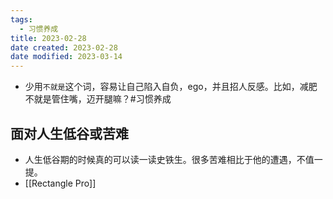 ```yaml
---
tags:
  - 习惯养成
title: 2023-02-28
date created: 2023-02-28
date modified: 2023-03-14
---
```

- 少用`不就是`这个词，容易让自己陷入自负，ego，并且招人反感。比如，减肥不就是管住嘴，迈开腿嘛？#习惯养成

## 面对人生低谷或苦难

- 人生低谷期的时候真的可以读一读史铁生。很多苦难相比于他的遭遇，不值一提。
- [[Rectangle Pro]]
